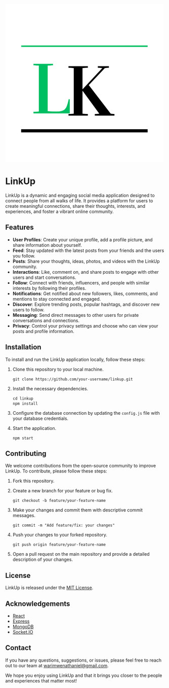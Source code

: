 
![LinkUp Logo](./client/src/assets/logo.png)

# LinkUp

LinkUp is a dynamic and engaging social media application designed to connect people from all walks of life. It provides a platform for users to create meaningful connections, share their thoughts, interests, and experiences, and foster a vibrant online community.



## Features

- **User Profiles**: Create your unique profile, add a profile picture, and share information about yourself.
- **Feed**: Stay updated with the latest posts from your friends and the users you follow.
- **Posts**: Share your thoughts, ideas, photos, and videos with the LinkUp community.
- **Interactions**: Like, comment on, and share posts to engage with other users and start conversations.
- **Follow**: Connect with friends, influencers, and people with similar interests by following their profiles.
- **Notifications**: Get notified about new followers, likes, comments, and mentions to stay connected and engaged.
- **Discover**: Explore trending posts, popular hashtags, and discover new users to follow.
- **Messaging**: Send direct messages to other users for private conversations and connections.
- **Privacy**: Control your privacy settings and choose who can view your posts and profile information.

## Installation

To install and run the LinkUp application locally, follow these steps:

1. Clone this repository to your local machine.
   ```shell
   git clone https://github.com/your-username/linkup.git
   ```

2. Install the necessary dependencies.
   ```shell
   cd linkup
   npm install
   ```

3. Configure the database connection by updating the `config.js` file with your database credentials.

4. Start the application.
   ```shell
   npm start
   ```


## Contributing

We welcome contributions from the open-source community to improve LinkUp. To contribute, please follow these steps:

1. Fork this repository.

2. Create a new branch for your feature or bug fix.
   ```shell
   git checkout -b feature/your-feature-name
   ```

3. Make your changes and commit them with descriptive commit messages.
   ```shell
   git commit -m "Add feature/fix: your changes"
   ```

4. Push your changes to your forked repository.
   ```shell
   git push origin feature/your-feature-name
   ```

5. Open a pull request on the main repository and provide a detailed description of your changes.

## License

LinkUp is released under the [MIT License](LICENSE).

## Acknowledgements

- [React](https://reactjs.org/)
- [Express](https://expressjs.com/)
- [MongoDB](https://www.mongodb.com/)
- [Socket.IO](https://socket.io/)

## Contact

If you have any questions, suggestions, or issues, please feel free to reach out to our team at warimwenathaniel@gmail.com.

We hope you enjoy using LinkUp and that it brings you closer to the people and experiences that matter most!
